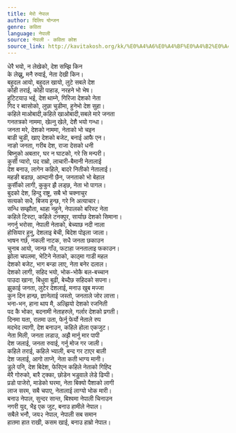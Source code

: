 ```yaml
---
title: मेरो नेपाल
author: दिलिप योन्जन
genre: कविता
language: नेपाली
source: नेपाली - कविता कोश
source_link: http://kavitakosh.org/kk/%E0%A4%A6%E0%A4%BF%E0%A4%B2%E0%A4%BF%E0%A4%AA_%E0%A4%AF%E0%A5%8B%E0%A4%A8%E0%A5%8D%E0%A4%9C%E0%A4%A8
---
```


धेरै भयो, न लेखेको, देश सम्झि किन  
के लेख्नु, मनै रुवाई, नेता देखी किन।  
बहुदल आयो, बहुदल खायो, लुटे सबले देश  
कोही तराई, कोही पाहाड, नरहने भो भेष।  
हुटिटयाउ भई, देश थाम्ने, गिरिजा देशको नेता  
गिद र ब्वासोको, लुछा चुडीमा, हुनेभो देश सुहा।  
कहिले माओबादी,कहिले खाओबादी,सबले मारे जनता  
गनतत्रको नाममा, खेल्नु खेले, देशै भयो गन्धा।  
जनता मरे, देशको नाममा, नेताको भो चइन  
बाडी चुडी, खाए देशको बजेट, बनाई आफै एन।  
नाङो जनता, गरीब देश, राजा देसको धनी  
बिष्नुको अबतार, घर न घाटको, गरे सि मन्परी।  
कुर्सी प्यारो, पद राम्रो, लाचारी-बैमानी नेतालाई  
देश बनाउ, लागेन कहिले, बादरे नितीको नेतालाई।  
महङी बडाछ, आम्दानी छैन, जनताको भो बेहाल  
कुर्सीको लागी, कुकुर झै लड्छ, नेता भो पागल।  
बुदको देश, हिन्दु राष्ट्र, सबै भो चक्नाचुर  
सत्यको सधै, बिजय हुन्छ, गरे नि अत्याचार।  
सन्धि सम्झौता, थाहा नहुने, नेपालको बरिस्ट नेता  
कहिले टिस्टा, कहिले टनक्पुर, सार्याछ देशको सिमाना।  
नगर्नु भरोसा, नेपाली नेताको, बेच्याछ नदी नाला  
होसियार हुनु, देशलाइ बेची, बिदेश पोइला जाला।  
भाषन गर्छ, नकली नाटक, सधै जनता छकाउन  
चुनाब आयो, जान्छ गाँउ, फटाहा जनतालाइ फकाउन।  
झोला चपलमा, भेटिने नेताको, काठ्मा गाडी महल  
देशको बजेट, भाग बन्डा लाए, नेता बनेर दलाल।  
देशको लागी, सहिद भयो, भोक-भोकै बल-बच्चान  
पाउदा खाना, बिधुवा बुढी, बेच्दैछ सहिदको सपना।  
झुकाई जनता, लुटेर देशलाई, मनाउ खुब मज्जा  
कुन दिन हान्छ, ज्ञानेलाई जस्तो, जनताले जोर लात्ता।  
भना-भन, हाना थाप मै, अल्झियो देशको रजनिती  
पद कै भोका, बदनामी नेताहरुले, गर्लार देशको प्रगती।  
दिनमा यता, रातमा उता, फेर्नु फेर्यो नेताले रुप  
मदभेद त्यागी, देश बनाउन, कहिले होला एकजुट।  
नेता मिली, जनता लडाउ, अझै मार्नु मार पापी  
देश जलाई, जनता रुवाई, गर्नु मोज गर जाली।  
कहिले तराई, कहिले भ्याली, बन्द गर टाएर बाली  
देश जलाई, आगो ताप्ने, नेता कती भाग्य मानी।  
डुले पनि, देश बिदेश, फेरिएन कहिले नेताको गिह्दि  
मेरै गोरुको, बारै ट्क्का, छोडेन भडुवाले लेडे ढिप्पी।  
प्रडो पाजेरो, माडेको घरमा, नेता बिक्यो पैशाको लागी  
लाज सरम, सबै चपाए, नेतालाई लाग्यो भोक मारी।  
बनाउ नेपाल, सुन्दर सान्त, बिश्वमा नेपाली चिनाउन  
नगरी युद, भैइ एक जुट, बनाउ हामीले नेपाल।  
सबैले भनौ, जय२ नेपाल, नेपाली सब समान  
हातमा हात राखी, कसम खाई, बनाउ हाम्रो नेपाल।
